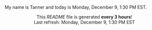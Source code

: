 My name is Tanner and today is Monday, December 9, 1:30 PM EST.

<p align="center">This <i>README</i> file is generated <b>every 3 hours</b>!</br>Last refresh: Monday, December 9, 1:30 PM EST<br /></p>
